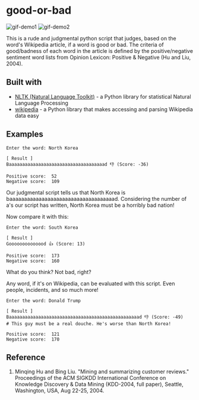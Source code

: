 # good-or-bad
![gif-demo1](https://github.com/osori/good-or-bad/blob/master/gifs/death.gif?raw=true) ![gif-demo2](https://github.com/osori/good-or-bad/blob/master/gifs/life.gif?raw=true)

This is a rude and judgmental python script that judges, based on the word's Wikipedia article, if a word is good or bad. The criteria of good/badness of each word in the article is defined by the positive/negative sentiment word lists from Opinion Lexicon: Positive & Negative (Hu and Liu, 2004).

## Built with
- [NLTK (Natural Language Toolkit)](https://github.com/nltk/nltk) - a Python library for statistical Natural Language Processing
- [wikipedia](https://pypi.python.org/pypi/wikipedia) - a Python library that makes accessing and parsing Wikipedia data easy

## Examples

    Enter the word: North Korea
    
    [ Result ]
    Baaaaaaaaaaaaaaaaaaaaaaaaaaaaaaaaaaaad 👎 (Score: -36)
    
    Positive score:  52
    Negative score:  109

Our judgmental script tells us that North Korea is baaaaaaaaaaaaaaaaaaaaaaaaaaaaaaaaaaaad. Considering the number of a's our script has written, North Korea must be a horribly bad nation!

Now compare it with this:

    Enter the word: South Korea
    
    [ Result ]
    Goooooooooooood 👍 (Score: 13)
    
    Positive score:  173
    Negative score:  160
    
What do you think? Not bad, right?

Any word, if it's on Wikipedia, can be evaluated with this script. Even people, incidents, and so much more! 

    Enter the word: Donald Trump
    
    [ Result ]
    Baaaaaaaaaaaaaaaaaaaaaaaaaaaaaaaaaaaaaaaaaaaaaaaaad 👎 (Score: -49)
    # This guy must be a real douche. He's worse than North Korea!
    
    Positive score:  121
    Negative score:  170
    
## Reference
1. Minqing Hu and Bing Liu. "Mining and summarizing customer reviews." Proceedings of the ACM SIGKDD International Conference on Knowledge Discovery & Data Mining (KDD-2004, full paper), Seattle, Washington, USA, Aug 22-25, 2004.
